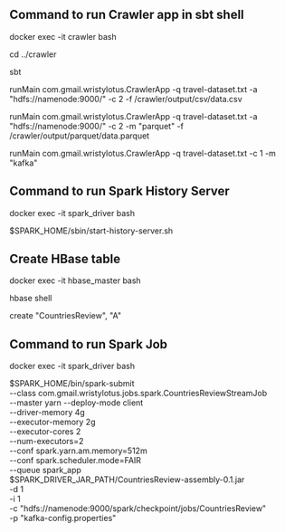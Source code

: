 ## Command to run Crawler app in sbt shell

docker exec -it crawler bash

cd ../crawler

sbt

runMain com.gmail.wristylotus.CrawlerApp -q travel-dataset.txt -a "hdfs://namenode:9000/" -c 2 -f /crawler/output/csv/data.csv

runMain com.gmail.wristylotus.CrawlerApp -q travel-dataset.txt -a "hdfs://namenode:9000/" -c 2 -m "parquet" -f /crawler/output/parquet/data.parquet

runMain com.gmail.wristylotus.CrawlerApp -q travel-dataset.txt -c 1 -m "kafka"

## Command to run Spark History Server

docker exec -it spark_driver bash

$SPARK_HOME/sbin/start-history-server.sh

## Create HBase table

docker exec -it hbase_master bash

hbase shell

create "CountriesReview", "A"

## Command to run Spark Job

docker exec -it spark_driver bash

$SPARK_HOME/bin/spark-submit \
    --class com.gmail.wristylotus.jobs.spark.CountriesReviewStreamJob \
    --master yarn --deploy-mode client \
    --driver-memory 4g \
    --executor-memory 2g \
    --executor-cores 2 \
    --num-executors=2 \
    --conf spark.yarn.am.memory=512m \
    --conf spark.scheduler.mode=FAIR \
    --queue spark_app \
    $SPARK_DRIVER_JAR_PATH/CountriesReview-assembly-0.1.jar \
    -d 1 \
    -i 1 \
    -c "hdfs://namenode:9000/spark/checkpoint/jobs/CountriesReview" \
    -p "kafka-config.properties"

